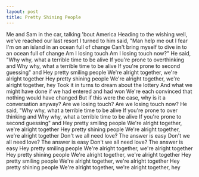 ```yaml
---
layout: post
title: Pretty Shining People
---
```



Me and Sam in the car, talking 'bout America
Heading to the wishing well, we've reached our last resort
I turned to him said, "Man help me out
I fear I'm on an island in an ocean full of change
Can't bring myself to dive in to an ocean full of change
Am I losing touch
Am I losing touch now?"
He said, "Why why, what a terrible time to be alive
If you're prone to overthinking and
Why why, what a terrible time to be alive
If you're prone to second guessing" and
Hey pretty smiling people
We're alright together, we're alright together
Hey pretty shining people
We're alright together, we're alright together, hey
Took it in turns to dream about the lottery
And what we might have done if we had entered and had won
We're each convinced that nothing would have changed
But if this were the case, why is it a conversation anyway?
Are we losing touch?
Are we losing touch now?
He said, "Why why, what a terrible time to be alive
If you're prone to over thinking and
Why why, what a terrible time to be alive
If you're prone to second guessing" and
Hey pretty smiling people
We're alright together, we're alright together
Hey pretty shining people
We're alright together, we're alright together
Don't we all need love?
The answer is easy
Don't we all need love?
The answer is easy
Don't we all need love?
The answer is easy
Hey pretty smiling people
We're alright together, we're alright together
Hey pretty shining people
We're alright together, we're alright together
Hey pretty smiling people
We're alright together, we're alright together
Hey pretty shining people
We're alright together, we're alright together, hey